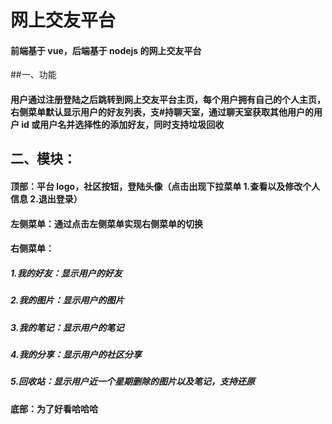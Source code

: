 # 网上交友平台

#### 前端基于 vue，后端基于 nodejs 的网上交友平台

##一、功能

#### 用户通过注册登陆之后跳转到网上交友平台主页，每个用户拥有自己的个人主页，右侧菜单默认显示用户的好友列表，支#持聊天室，通过聊天室获取其他用户的用户 id 或用户名并选择性的添加好友，同时支持垃圾回收

## 二、模块：

#### 顶部：平台 logo，社区按钮，登陆头像（点击出现下拉菜单 1.查看以及修改个人信息 2.退出登录）

#### 左侧菜单：通过点击左侧菜单实现右侧菜单的切换

#### 右侧菜单：

##### 1.我的好友：显示用户的好友

##### 2.我的图片：显示用户的图片

##### 3.我的笔记：显示用户的笔记

##### 4.我的分享：显示用户的社区分享

##### 5.回收站：显示用户近一个星期删除的图片以及笔记，支持还原

#### 底部：为了好看哈哈哈
